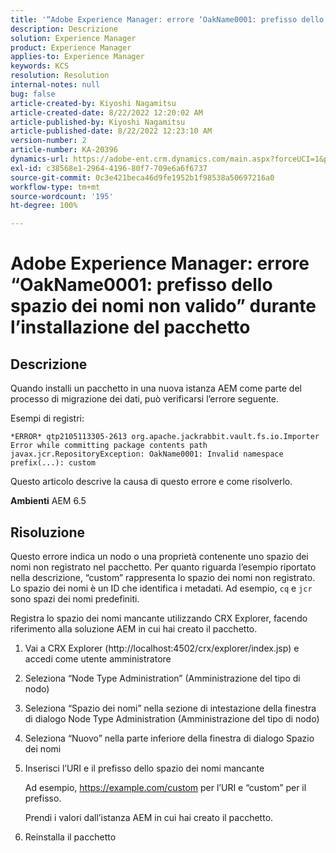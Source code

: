 ```yaml
---
title: '“Adobe Experience Manager: errore ‘OakName0001: prefisso dello spazio dei nomi non valido’ durante l’installazione del pacchetto”'
description: Descrizione
solution: Experience Manager
product: Experience Manager
applies-to: Experience Manager
keywords: KCS
resolution: Resolution
internal-notes: null
bug: false
article-created-by: Kiyoshi Nagamitsu
article-created-date: 8/22/2022 12:20:02 AM
article-published-by: Kiyoshi Nagamitsu
article-published-date: 8/22/2022 12:23:10 AM
version-number: 2
article-number: KA-20396
dynamics-url: https://adobe-ent.crm.dynamics.com/main.aspx?forceUCI=1&pagetype=entityrecord&etn=knowledgearticle&id=3431d625-b021-ed11-b83e-002248086696
exl-id: c38568e1-2964-4196-80f7-709e6a6f6737
source-git-commit: 0c3e421beca46d9fe1952b1f98538a50697216a0
workflow-type: tm+mt
source-wordcount: '195'
ht-degree: 100%

---
```


# Adobe Experience Manager: errore “OakName0001: prefisso dello spazio dei nomi non valido” durante l’installazione del pacchetto

## Descrizione


Quando installi un pacchetto in una nuova istanza AEM come parte del processo di migrazione dei dati, può verificarsi l’errore seguente.

Esempi di registri:


```
*ERROR* qtp2105113305-2613 org.apache.jackrabbit.vault.fs.io.Importer Error while committing package contents path javax.jcr.RepositoryException: OakName0001: Invalid namespace prefix(...): custom
```




Questo articolo descrive la causa di questo errore e come risolverlo.

<b>Ambienti</b>
AEM 6.5


## Risoluzione


Questo errore indica un nodo o una proprietà contenente uno spazio dei nomi non registrato nel pacchetto.
Per quanto riguarda l’esempio riportato nella descrizione, “custom” rappresenta lo spazio dei nomi non registrato.
Lo spazio dei nomi è un ID che identifica i metadati. Ad esempio, `cq` e `jcr` sono spazi dei nomi predefiniti.

Registra lo spazio dei nomi mancante utilizzando CRX Explorer, facendo riferimento alla soluzione AEM in cui hai creato il pacchetto.

1. Vai a CRX Explorer (http://localhost:4502/crx/explorer/index.jsp) e accedi come utente amministratore
2. Seleziona “Node Type Administration” (Amministrazione del tipo di nodo)
3. Seleziona “Spazio dei nomi” nella sezione di intestazione della finestra di dialogo Node Type Administration (Amministrazione del tipo di nodo)
4. Seleziona “Nuovo” nella parte inferiore della finestra di dialogo Spazio dei nomi
5. Inserisci l’URI e il prefisso dello spazio dei nomi mancante

   Ad esempio, https://example.com/custom per l’URI e “custom” per il prefisso.

   Prendi i valori dall’istanza AEM in cui hai creato il pacchetto.

6. Reinstalla il pacchetto
